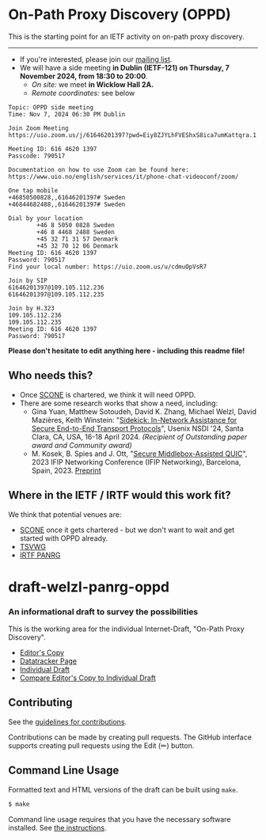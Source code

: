 # On-Path Proxy Discovery (OPPD)

This is the starting point for an IETF activity on on-path proxy discovery.


---

* If you're interested, please join our [mailing list](https://groups.google.com/g/oppd-ietf).
* We will have a side meeting **in Dublin (IETF-121) on Thursday, 7 November 2024, from 18:30 to 20:00**.
  * *On site:* we meet **in Wicklow Hall 2A.**
  * *Remote coordinates:* see below

```
Topic: OPPD side meeting
Time: Nov 7, 2024 06:30 PM Dublin

Join Zoom Meeting
https://uio.zoom.us/j/61646201397?pwd=Eiy8ZJYLhFVEShxS8ica7umKattqra.1

Meeting ID: 616 4620 1397
Passcode: 790517

Documentation on how to use Zoom can be found here:
https://www.uio.no/english/services/it/phone-chat-videoconf/zoom/

One tap mobile
+46850500828,,61646201397# Sweden
+46844682488,,61646201397# Sweden

Dial by your location
        +46 8 5050 0828 Sweden
        +46 8 4468 2488 Sweden
        +45 32 71 31 57 Denmark
        +45 32 70 12 06 Denmark
Meeting ID: 616 4620 1397
Password: 790517
Find your local number: https://uio.zoom.us/u/cdmuOpVsR7

Join by SIP
61646201397@109.105.112.236
61646201397@109.105.112.235

Join by H.323
109.105.112.236
109.105.112.235
Meeting ID: 616 4620 1397
Password: 790517
```


**Please don't hesitate to edit anything here - including this readme file!**
 
## Who needs this?

* Once [SCONE](https://datatracker.ietf.org/group/sconepro/about/) is chartered, we think it will need OPPD.
* There are some research works that show a need, including:
  * Gina Yuan, Matthew Sotoudeh, David K. Zhang, Michael Welzl, David Mazières, Keith Winstein: "[Sidekick: In-Network Assistance for Secure End-to-End Transport Protocols](https://www.usenix.org/conference/nsdi24/presentation/yuan)", Usenix NSDI '24, Santa Clara, CA, USA, 16-18 April 2024. *(Recipient of Outstanding paper award and Community award)*
  * M. Kosek, B. Spies and J. Ott, "[Secure Middlebox-Assisted QUIC](https://ieeexplore.ieee.org/document/10186363)", 2023 IFIP Networking Conference (IFIP Networking), Barcelona, Spain, 2023. [Preprint](https://arxiv.org/abs/2307.08543)

## Where in the IETF / IRTF would this work fit?

We think that potential venues are:

* [SCONE](https://datatracker.ietf.org/group/sconepro/about/) once it gets chartered - but we don't want to wait and get started with OPPD already.
* [TSVWG](https://datatracker.ietf.org/wg/tsvwg/about/)
* [IRTF PANRG](https://datatracker.ietf.org/rg/panrg/about/)


# draft-welzl-panrg-oppd
### An informational draft to survey the possibilities

This is the working area for the individual Internet-Draft, "On-Path Proxy Discovery".

* [Editor's Copy](https://mwelzl.github.io/oppd/#go.draft-welzl-panrg-oppd.html)
* [Datatracker Page](https://datatracker.ietf.org/doc/draft-welzl-panrg-oppd)
* [Individual Draft](https://datatracker.ietf.org/doc/html/draft-welzl-panrg-oppd)
* [Compare Editor's Copy to Individual Draft](https://mwelzl.github.io/oppd/#go.draft-welzl-panrg-oppd.diff)


## Contributing

See the
[guidelines for contributions](https://github.com/mwelzl/oppd/blob/main/CONTRIBUTING.md).

Contributions can be made by creating pull requests.
The GitHub interface supports creating pull requests using the Edit (✏) button.


## Command Line Usage

Formatted text and HTML versions of the draft can be built using `make`.

```sh
$ make
```

Command line usage requires that you have the necessary software installed.  See
[the instructions](https://github.com/martinthomson/i-d-template/blob/main/doc/SETUP.md).

